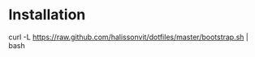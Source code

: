 Installation
=============================

curl -L https://raw.github.com/halissonvit/dotfiles/master/bootstrap.sh | bash
